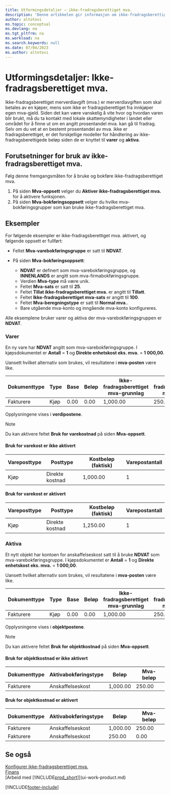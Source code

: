 ```yaml
---
title: Utformingsdetaljer – ikke-fradragsberettiget mva.
description: 'Denne artikkelen gir informasjon om ikke-fradragsberettiget merverdiavgift (mva.) som skal betales av en kjøper, mens som ikke er fradragsberettiget fra innkjøper egen mva-gjeld.'
author: altotovi
ms.topic: conceptual
ms.devlang: na
ms.tgt_pltfrm: na
ms.workload: na
ms.search.keywords: null
ms.date: 07/04/2023
ms.author: altotovi
---
```


# Utformingsdetaljer: Ikke-fradragsberettiget mva.

Ikke-fradragsberettiget merverdiavgift (mva.) er merverdiavgiften som skal betales av en kjøper, mens som ikke er fradragsberettiget fra innkjøper egen mva-gjeld. Siden det kan være vanskelig å vite hvor og hvordan varen blir brukt, må du ta kontakt med lokale skattemyndigheter i landet eller området for å finne ut om en angitt prosentandel mva. kan gå til fradrag. Selv om du vet at en bestemt prosentandel av mva. ikke er fradragsberettiget, er det forskjellige modeller for håndtering av ikke-fradragsberettigede beløp siden de er knyttet til **varer** og **aktiva**.

## Forutsetninger for bruk av ikke-fradragsberettiget mva.

Følg denne fremgangsmåten for å bruke og bokføre ikke-fradragsberettiget mva.

1. På siden **Mva-oppsett** velger du **Aktiver ikke-fradragsberettiget mva.** for å aktivere funksjonen.
2. På siden **Mva-bokføringsoppsett** velger du hvilke mva-bokføringsgrupper som kan bruke ikke-fradragsberettiget mva.

## Eksempler

For følgende eksempler er ikke-fradragsberettiget mva. aktivert, og følgende oppsett er fullført:

- Feltet **Mva-varebokføringsgruppe** er satt til **NDVAT**.
- På siden **Mva-bokføringsoppsett**:

    - **NDVAT** er definert som mva-varebokføringsgruppe, og **INNENLANDS** er angitt som mva-firmabokføringsgruppe.
    - Verdien **Mva-type** må være unik.
    - Feltet **Mva-sats** er satt til **25**.
    - Feltet **Tillat ikke-fradragsberettiget mva.** er angitt til **Tillatt**.
    - Feltet **Ikke-fradragsberettiget mva-sats** er angitt til **100**.
    - Feltet **Mva-beregningstype** er satt til **Normal mva.**.
    - Bare utgående mva-konto og inngående mva-konto konfigureres.

Alle eksemplene bruker varer og aktiva der mva-varebokføringsgruppen er **NDVAT**.

### Varer

En ny vare har **NDVAT** angitt som mva-varebokføringsgruppe. I kjøpsdokumentet er **Antall** = **1** og **Direkte enhetskost eks. mva.** = **1 000,00**.

Uansett hvilket alternativ som brukes, vil resultatene i **mva-posten** være like.

| Dokumenttype | Type | Base | Beløp | Ikke-fradragsberettiget mva-grunnlag | Ikke-fradragsberettiget mva-beløp |
|---|---|---|---|---|---|
| Fakturere | Kjøp | 0.00 | 0.00 | 1,000.00 | 250.00 |

Opplysningene vises i **verdipostene**.

> [!NOTE]
> Du kan aktivere feltet **Bruk for varekostnad** på siden **Mva-oppsett**.

#### Bruk for varekost er ikke aktivert

| Vareposttype | Posttype | Kostbeløp (faktisk) | Varepostantall |
|---|---|---|---|
| Kjøp | Direkte kostnad | 1,000.00 | 1 |

#### Bruk for varekost er aktivert

| Vareposttype | Posttype | Kostbeløp (faktisk) | Varepostantall |
|---|---|---|---|
| Kjøp | Direkte kostnad | 1,250.00 | 1 |

### Aktiva

Et nytt objekt har kontoen for anskaffelseskost satt til å bruke **NDVAT** som mva-varebokføringsgruppe. I kjøpsdokumentet er **Antall** = **1** og **Direkte enhetskost eks. mva.** = **1 000,00**.

Uansett hvilket alternativ som brukes, vil resultatene i **mva-posten** være like.

| Dokumenttype | Type | Base | Beløp | Ikke-fradragsberettiget mva-grunnlag | Ikke-fradragsberettiget mva-beløp |
|---|---|---|---|---|---|
| Fakturere | Kjøp | 0.00 | 0.00 | 1,000.00 | 250.00 |

Opplysningene vises i **objektpostene**.

> [!NOTE]
> Du kan aktivere feltet **Bruk for objektkostnad** på siden **Mva-oppsett**.

#### Bruk for objektkostnad er ikke aktivert

| Dokumenttype | Aktivabokføringstype | Beløp | Mva-beløp |
|---|---|---|---|
| Fakturere | Anskaffelseskost | 1,000.00 | 250.00 |

#### Bruk for objektkostnad er aktivert

| Dokumenttype | Aktivabokføringstype | Beløp | Mva-beløp |
|---|---|---|---|
| Fakturere | Anskaffelseskost | 1,000.00 | 250.00 |
| Fakturere | Anskaffelseskost | 250.00 | 0.00 |

## Se også

[Konfigurer ikke-fradragsberettiget mva.](finance-setup-nondeductible-vat.md)  
[Finans](finance.md)  
[Arbeid med [!INCLUDE[prod_short](includes/prod_short.md)]](ui-work-product.md)

[!INCLUDE[footer-include](includes/footer-banner.md)]
